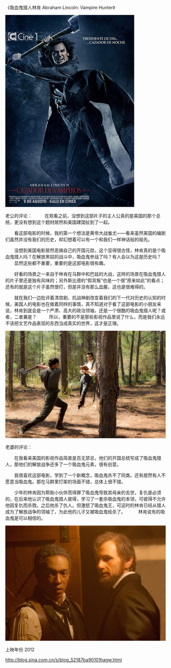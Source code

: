 《吸血鬼猎人林肯 Abraham Lincoln: Vampire Hunter》

			
![](./img/001vda4xzy6I9KibfoN85&690.jpg)

老公的评论：
 
　　在观看之前，没想到这部片子的主人公真的是美国的那个总统，更没有想到这个题材居然和美国建国扯到了一起。
 

　　看这部电影的时候，我的第一个想法是黄帝大战蚩尤——看来虽然美国的编剧们虽然并没有我们的历史，却幻想着可以有一个和我们一样神话般的祖先。
 

　　没想到美国电影居然恶搞自己的开国元勋，这个显得很古怪，林肯真的是个吸血鬼猎人吗？在解放黑奴的战斗中，吸血鬼参战了吗？有人会以为这是历史吗？
 
　　显然这些都不重要，重要的是这部电影很有趣。
 

　　好看的场景之一来自于林肯在马群中和巴兹的大战，这样的场景在吸血鬼猎人的片子里还是独有风味的；另外斯比德的“假背叛”也是一个很“原来如此”的看点；还有的就是这个片子虽然很打，但是并没有那么血腥，这也是很难得的。
 

　　就在我们一边批评着清宫剧、抗战神剧改变着我们的下一代对历史的认知的时候，美国人的电影也在做着同样的事情，真不知道对于看了这部电影的小朋友来说，林肯到底会是一个严肃、高大的政治领袖，还是一个很酷的吸血鬼猎人呢？或者，二者兼是？
 
　　所以，重要的不是那些影视作品里说了什么，而是我们永远不该把文艺作品表现的东西当成真实的世界，这才是正理。

![](./img/001vda4xzy6I9KnMjc6aa&690.jpg)

老婆的评论：
 

　　在我看来美国的影视作品简直是百无禁忌，他们的开国总统写成了吸血鬼猎人，那他们的解放战争还多了一个吸血鬼元素，很有创意。
 

　　我很喜欢这部电影，学到了一个新概念，吸血鬼杀不了同类。还有居然有人不愿意当吸血鬼。那在马群里打架的场面不错，总体上很不错。
 

　　少年的林肯因为帮助小伙伴而得罪了吸血鬼导致其母亲的去世，复仇是必须的，在后来他认识了吸血鬼猎人彼得，学习了一套杀吸血鬼的本领，可彼得不允许他因复仇而杀戮，之后他杀了仇人。但激怒了吸血鬼王，可这时的林肯已经从猎人成为了解放战争的领袖了，为此他的儿子又被吸血鬼给杀了。
 
　　林肯说有的吸血鬼是可以相信的。

![](./img/001vda4xzy6I9KrU7Ru80&690.jpg)

上映年份 2012							
		
http://blog.sina.com.cn/s/blog_52187ba90101hagw.html
